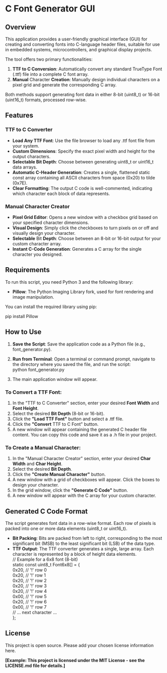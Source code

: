 # **C Font Generator GUI**

## **Overview**

This application provides a user-friendly graphical interface (GUI) for creating and converting fonts into C-language header files, suitable for use in embedded systems, microcontrollers, and graphical display projects.

The tool offers two primary functionalities:

1. **TTF to C Conversion**: Automatically convert any standard TrueType Font (.ttf) file into a complete C font array.  
2. **Manual** Character **Creation**: Manually design individual characters on a pixel grid and generate the corresponding C array.

Both methods support generating font data in either 8-bit (uint8\_t) or 16-bit (uint16\_t) formats, processed row-wise.

## **Features**

### **TTF to C Converter**

* **Load Any TTF Font**: Use the file browser to load any .ttf font file from your system.  
* **Custom Dimensions**: Specify the exact pixel width and height for the output characters.  
* **Selectable Bit Depth**: Choose between generating uint8\_t or uint16\_t data arrays.  
* **Automatic C-Header Generation**: Creates a single, flattened static const array containing all ASCII characters from space (0x20) to tilde (0x7E).  
* **Clear Formatting**: The output C code is well-commented, indicating which character each block of data represents.

### **Manual Character Creator**

* **Pixel Grid Editor**: Opens a new window with a checkbox grid based on your specified character dimensions.  
* **Visual Design**: Simply click the checkboxes to turn pixels on or off and visually design your character.  
* **Selectable** Bit **Depth**: Choose between an 8-bit or 16-bit output for your custom character array.  
* **Instant C-Code Generation**: Generates a C array for the single character you designed.

## **Requirements**

To run this script, you need Python 3 and the following library:

* **Pillow**: The Python Imaging Library fork, used for font rendering and image manipulation.

You can install the required library using pip:

pip install Pillow

## **How to Use**

1. **Save the Script**: Save the application code as a Python file (e.g., font\_generator.py).  
2. **Run from Terminal**: Open a terminal or command prompt, navigate to the directory where you saved the file, and run the script:  
   python font\_generator.py

3. The main application window will appear.

### **To Convert a TTF Font:**

1. In the "TTF to C Converter" section, enter your desired **Font Width** and **Font Height**.  
2. Select the desired **Bit Depth** (8-bit or 16-bit).  
3. Click the **"Load TTF Font"** button and select a .ttf file.  
4. Click the **"Convert** TTF to C Font" button.  
5. A new window will appear containing the generated C header file content. You can copy this code and save it as a .h file in your project.

### **To Create a Manual Character:**

1. In the "Manual Character Creator" section, enter your desired **Char Width** and **Char Height**.  
2. Select the desired **Bit Depth**.  
3. Click the **"Create Manual Character"** button.  
4. A new window with a grid of checkboxes will appear. Click the boxes to design your character.  
5. In the grid window, click the **"Generate C Code"** button.  
6. A new window will appear with the C array for your custom character.

## **Generated C Code Format**

The script generates font data in a row-wise format. Each row of pixels is packed into one or more data elements (uint8\_t or uint16\_t).

* **Bit Packing**: Bits are packed from left to right, corresponding to the most significant bit (MSB) to the least significant bit (LSB) of the data type.  
* **TTF Output**: The TTF converter generates a single, large array. Each character is represented by a block of height data elements.  
  // Example for a 6x8 font (8-bit)  
  static const uint8\_t Font6x8\[\] \= {  
      0x20,  // '\!' row 0  
      0x20,  // '\!' row 1  
      0x20,  // '\!' row 2  
      0x20,  // '\!' row 3  
      0x20,  // '\!' row 4  
      0x00,  // '\!' row 5  
      0x20,  // '\!' row 6  
      0x00,  // '\!' row 7  
      // ... next character ...  
  };

## **License**

This project is open source. Please add your chosen license information here.

**\[Example: This project is licensed under the MIT License \- see the LICENSE.md file for details.\]**